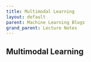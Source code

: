 ```yaml
---
title: Multimodal Learning
layout: default
parent: Machine Learning Blogs
grand_parent: Lecture Notes
---
```


## Multimodal Learning
